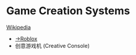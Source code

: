 # Game Creation Systems
[Wikipedia](https://en.wikipedia.org/wiki/Game_creation_system)

- [→Roblox](../Genres/MMO/Roblox.md)
- 创意游戏机 (Creative Console)
